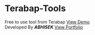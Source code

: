 # Terabap-Tools
 Free to use tool from Terabap
<a href="https://abhisekhub.github.io/Terabap-Tools/" target="_new"> View Demo </a>
<br>
Developed By <b><i> ABHISEK </i></b>
<a href="https://abhisek4.com.np" target="_new"> View Portfolio </a>
